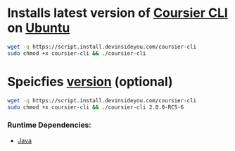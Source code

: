 # Installs latest version of [Coursier CLI](https://get-coursier.io/) on [Ubuntu](https://www.ubuntu.com/)

```bash
wget -q https://script.install.devinsideyou.com/coursier-cli
sudo chmod +x coursier-cli && ./coursier-cli
```

# Speicfies [version](https://get-coursier.io/versions) (optional)

```bash
wget -q https://script.install.devinsideyou.com/coursier-cli
sudo chmod +x coursier-cli && ./coursier-cli 2.0.0-RC5-6
```

### Runtime Dependencies:
* [Java](https://github.com/DevInsideYou/install-java)

